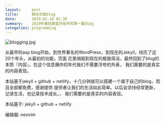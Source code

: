 ```yaml
---
layout:     post
title:      静态页面blog
date:       2019-01-10 01:39
summary:    2019年重拾键盘开始书写第一篇blog
categories: programming
---
```


![blogging.jpg](https://i.loli.net/2019/01/10/5c3703d0e98fd.jpg)

  从最早的asp blog开始，到世界著名的WordPress，到现在的Jekyll，经历了近20个年头，从最初的功能，页面
花里胡超到现在的极致简洁，最终回到了blog的本质『内容』，在这个信息爆炸的年代我们不需要浮夸的外表，
我们需要的是真实的内容表现。

  本站基于jekyll + github + netlify，十几分钟就可以搭建一个属于自己的blog，而且全部都免费，感谢提供
提供者让我们的生活如此简单。以后会坚持经常更新，记录生活，也记录技术成长。，
我们需要的是真实的内容表现。

  本站基于: jekyll + github + netlify

  编辑器: neovim
